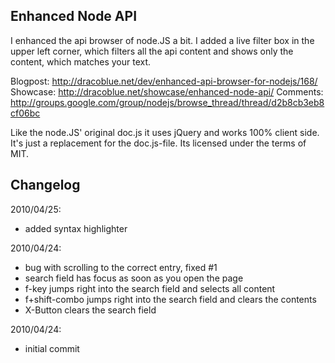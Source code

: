Enhanced Node API
-------------

I enhanced the api browser of node.JS a bit. I added a live filter box
in the upper left corner, which filters all the api content and shows
only the content, which matches your text.

Blogpost: http://dracoblue.net/dev/enhanced-api-browser-for-nodejs/168/
Showcase: http://dracoblue.net/showcase/enhanced-node-api/
Comments: http://groups.google.com/group/nodejs/browse_thread/thread/d2b8cb3eb8cf06bc

Like the node.JS' original doc.js it uses jQuery and works 100% client
side. It's just a replacement for the doc.js-file. Its licensed under the terms of MIT.

Changelog
-------------

2010/04/25:

 - added syntax highlighter

2010/04/24:

 - bug with scrolling to the correct entry, fixed #1 
 - search field has focus as soon as you open the page
 - f-key jumps right into the search field and selects all content
 - f+shift-combo jumps right into the search field and clears the contents
 - X-Button clears the search field 

2010/04/24:

 - initial commit
